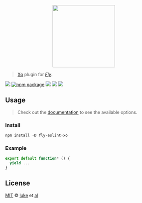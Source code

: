 <div align="center">
  <a href="http://github.com/flyjs/fly">
    <img width=200px  src="https://cloud.githubusercontent.com/assets/8317250/8733685/0be81080-2c40-11e5-98d2-c634f076ccd7.png">
  </a>
</div>

> [Xo](https://github.com/lukeed/fly-eslint-xo) plugin for _[Fly][fly]_.

[![][fly-badge]][fly]
[![npm package][npm-ver-link]][releases]
[![][dl-badge]][npm-pkg-link]
[![][travis-badge]][travis-link]
[![][mit-badge]][mit]

## Usage
> Check out the [documentation](PLUGIN_DOCUMENTATION) to see the available options.

### Install

```a
npm install -D fly-eslint-xo
```

### Example

```js
export default function* () {
  yield ...
}
```

## License

[MIT][mit] © [luke][author] et [al][contributors]


[mit]:          http://opensource.org/licenses/MIT
[author]:       https://lukeed.com
[contributors]: https://github.com/lukeed/fly-eslint-xo/graphs/contributors
[releases]:     https://github.com/lukeed/fly-eslint-xo/releases
[fly]:          https://www.github.com/flyjs/fly
[fly-badge]:    https://img.shields.io/badge/fly-JS-05B3E1.svg?style=flat-square
[mit-badge]:    https://img.shields.io/badge/license-MIT-444444.svg?style=flat-square
[npm-pkg-link]: https://www.npmjs.org/package/fly-eslint-xo
[npm-ver-link]: https://img.shields.io/npm/v/fly-eslint-xo.svg?style=flat-square
[dl-badge]:     http://img.shields.io/npm/dm/fly-eslint-xo.svg?style=flat-square
[travis-link]:  https://travis-ci.org/lukeed/fly-eslint-xo
[travis-badge]: http://img.shields.io/travis/lukeed/fly-eslint-xo.svg?style=flat-square
